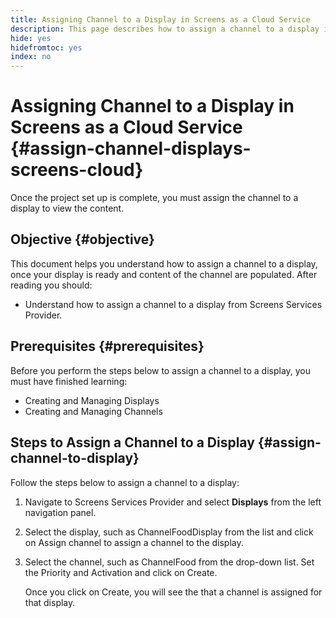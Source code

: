 ```yaml
---
title: Assigning Channel to a Display in Screens as a Cloud Service
description: This page describes how to assign a channel to a display in Screens as a Cloud Service.
hide: yes
hidefromtoc: yes
index: no
---
```


# Assigning Channel to a Display in Screens as a Cloud Service {#assign-channel-displays-screens-cloud}

Once the project set up is complete, you must assign the channel to a display to view the content.

## Objective {#objective}

This document helps you understand how to assign a channel to a display, once your display  is ready and content of the channel are populated. After reading you should:

* Understand how to assign a channel to a display from Screens Services Provider.

## Prerequisites {#prerequisites}

Before you perform the steps below to assign a channel to a display, you must have finished learning:

* Creating  and Managing Displays
* Creating and Managing Channels

## Steps to Assign a Channel to a Display {#assign-channel-to-display}

Follow the steps below to assign a channel to a display:

1. Navigate to Screens Services Provider and select **Displays** from the left navigation panel.

1. Select the display, such as ChannelFoodDisplay from the list and click on Assign channel to assign a channel to the display.

1. Select the channel, such as ChannelFood from the drop-down list. Set the Priority and Activation and click on Create.


   Once you click on Create, you will see the that a channel is assigned for that display.


